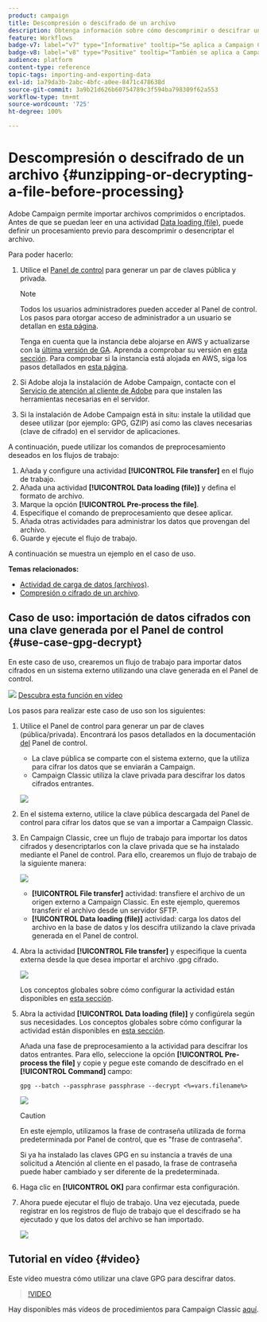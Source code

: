 ```yaml
---
product: campaign
title: Descompresión o descifrado de un archivo
description: Obtenga información sobre cómo descomprimir o descifrar un archivo en Campaign antes de procesarlo
feature: Workflows
badge-v7: label="v7" type="Informative" tooltip="Se aplica a Campaign Classic v7"
badge-v8: label="v8" type="Positive" tooltip="También se aplica a Campaign v8"
audience: platform
content-type: reference
topic-tags: importing-and-exporting-data
exl-id: 1a79da3b-2abc-4bfc-a0ee-8471c478638d
source-git-commit: 3a9b21d626b60754789c3f594ba798309f62a553
workflow-type: tm+mt
source-wordcount: '725'
ht-degree: 100%

---
```


# Descompresión o descifrado de un archivo {#unzipping-or-decrypting-a-file-before-processing}



Adobe Campaign permite importar archivos comprimidos o encriptados. Antes de que se puedan leer en una actividad [Data loading (file)](../../workflow/using/data-loading--file-.md), puede definir un procesamiento previo para descomprimir o desencriptar el archivo.

Para poder hacerlo:

1. Utilice el [Panel de control](https://experienceleague.adobe.com/docs/control-panel/using/instances-settings/gpg-keys-management.html?lang=es#decrypting-data) para generar un par de claves pública y privada.

   >[!NOTE]
   >
   >Todos los usuarios administradores pueden acceder al Panel de control. Los pasos para otorgar acceso de administrador a un usuario se detallan en [esta página](https://experienceleague.adobe.com/docs/control-panel/using/discover-control-panel/managing-permissions.html?lang=es#discover-control-panel).
   >
   >Tenga en cuenta que la instancia debe alojarse en AWS y actualizarse con la [última versión de GA](../../rn/using/rn-overview.md). Aprenda a comprobar su versión en [esta sección](../../platform/using/launching-adobe-campaign.md#getting-your-campaign-version). Para comprobar si la instancia está alojada en AWS, siga los pasos detallados en [esta página](https://experienceleague.adobe.com/docs/control-panel/using/faq.html?lang=es).

1. Si Adobe aloja la instalación de Adobe Campaign, contacte con el [Servicio de atención al cliente de Adobe](https://helpx.adobe.com/es/enterprise/admin-guide.html/enterprise/using/support-for-experience-cloud.ug.html) para que instalen las herramientas necesarias en el servidor.
1. Si la instalación de Adobe Campaign está in situ: instale la utilidad que desee utilizar (por ejemplo: GPG, GZIP) así como las claves necesarias (clave de cifrado) en el servidor de aplicaciones.

A continuación, puede utilizar los comandos de preprocesamiento deseados en los flujos de trabajo:

1. Añada y configure una actividad **[!UICONTROL File transfer]** en el flujo de trabajo.
1. Añada una actividad **[!UICONTROL Data loading (file)]** y defina el formato de archivo.
1. Marque la opción **[!UICONTROL Pre-process the file]**.
1. Especifique el comando de preprocesamiento que desee aplicar.
1. Añada otras actividades para administrar los datos que provengan del archivo.
1. Guarde y ejecute el flujo de trabajo.

A continuación se muestra un ejemplo en el caso de uso.

**Temas relacionados:**

* [Actividad de carga de datos (archivos)](../../workflow/using/data-loading--file-.md).
* [Compresión o cifrado de un archivo](../../workflow/using/how-to-use-workflow-data.md#zipping-or-encrypting-a-file).

## Caso de uso: importación de datos cifrados con una clave generada por el Panel de control {#use-case-gpg-decrypt}

En este caso de uso, crearemos un flujo de trabajo para importar datos cifrados en un sistema externo utilizando una clave generada en el Panel de control.

![](assets/do-not-localize/how-to-video.png) [Descubra esta función en vídeo](#video)

Los pasos para realizar este caso de uso son los siguientes:

1. Utilice el Panel de control para generar un par de claves (pública/privada). Encontrará los pasos detallados en la documentación [del](https://experienceleague.adobe.com/docs/control-panel/using/instances-settings/gpg-keys-management.html?lang=es#decrypting-data) Panel de control.

   * La clave pública se comparte con el sistema externo, que la utiliza para cifrar los datos que se enviarán a Campaign.
   * Campaign Classic utiliza la clave privada para descifrar los datos cifrados entrantes.

   ![](assets/gpg_generate.png)

1. En el sistema externo, utilice la clave pública descargada del Panel de control para cifrar los datos que se van a importar a Campaign Classic.

1. En Campaign Classic, cree un flujo de trabajo para importar los datos cifrados y desencriptarlos con la clave privada que se ha instalado mediante el Panel de control. Para ello, crearemos un flujo de trabajo de la siguiente manera:

   ![](assets/gpg_import_workflow.png)

   * **[!UICONTROL File transfer]** actividad: transfiere el archivo de un origen externo a Campaign Classic. En este ejemplo, queremos transferir el archivo desde un servidor SFTP.
   * **[!UICONTROL Data loading (file)]** actividad: carga los datos del archivo en la base de datos y los descifra utilizando la clave privada generada en el Panel de control.

1. Abra la actividad **[!UICONTROL File transfer]** y especifique la cuenta externa desde la que desea importar el archivo .gpg cifrado.

   ![](assets/gpg_key_transfer.png)

   Los conceptos globales sobre cómo configurar la actividad están disponibles en [esta sección](../../workflow/using/file-transfer.md).

1. Abra la actividad **[!UICONTROL Data loading (file)]** y configúrela según sus necesidades. Los conceptos globales sobre cómo configurar la actividad están disponibles en [esta sección](../../workflow/using/data-loading--file-.md).

   Añada una fase de preprocesamiento a la actividad para descifrar los datos entrantes. Para ello, seleccione la opción **[!UICONTROL Pre-process the file]** y copie y pegue este comando de descifrado en el **[!UICONTROL Command]** campo:

   `gpg --batch --passphrase passphrase --decrypt <%=vars.filename%>`

   ![](assets/gpg_load.png)

   >[!CAUTION]
   >
   >En este ejemplo, utilizamos la frase de contraseña utilizada de forma predeterminada por Panel de control, que es &quot;frase de contraseña&quot;.
   >
   >Si ya ha instalado las claves GPG en su instancia a través de una solicitud a Atención al cliente en el pasado, la frase de contraseña puede haber cambiado y ser diferente de la predeterminada.

1. Haga clic en **[!UICONTROL OK]** para confirmar esta configuración.

1. Ahora puede ejecutar el flujo de trabajo. Una vez ejecutada, puede registrar en los registros de flujo de trabajo que el descifrado se ha ejecutado y que los datos del archivo se han importado.

   ![](assets/gpg_run.png)

## Tutorial en vídeo {#video}

Este vídeo muestra cómo utilizar una clave GPG para descifrar datos.

>[!VIDEO](https://video.tv.adobe.com/v/36482?quality=12)

Hay disponibles más vídeos de procedimientos para Campaign Classic [aquí](https://experienceleague.adobe.com/docs/campaign-classic-learn/tutorials/overview.html?lang=es).
